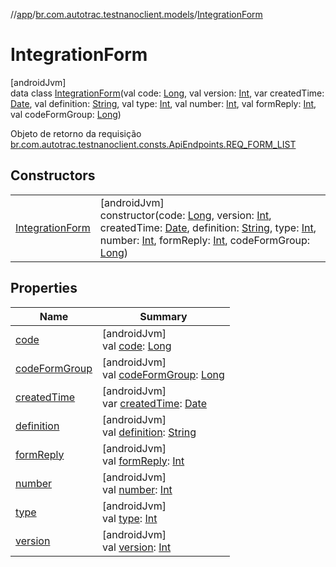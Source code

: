 //[app](../../../index.md)/[br.com.autotrac.testnanoclient.models](../index.md)/[IntegrationForm](index.md)

# IntegrationForm

[androidJvm]\
data class [IntegrationForm](index.md)(val code: [Long](https://kotlinlang.org/api/latest/jvm/stdlib/kotlin/-long/index.html), val version: [Int](https://kotlinlang.org/api/latest/jvm/stdlib/kotlin/-int/index.html), var createdTime: [Date](https://developer.android.com/reference/kotlin/java/util/Date.html), val definition: [String](https://kotlinlang.org/api/latest/jvm/stdlib/kotlin/-string/index.html), val type: [Int](https://kotlinlang.org/api/latest/jvm/stdlib/kotlin/-int/index.html), val number: [Int](https://kotlinlang.org/api/latest/jvm/stdlib/kotlin/-int/index.html), val formReply: [Int](https://kotlinlang.org/api/latest/jvm/stdlib/kotlin/-int/index.html), val codeFormGroup: [Long](https://kotlinlang.org/api/latest/jvm/stdlib/kotlin/-long/index.html))

Objeto de retorno da requisição [br.com.autotrac.testnanoclient.consts.ApiEndpoints.REQ_FORM_LIST](../../br.com.autotrac.testnanoclient.consts/-api-endpoints/-r-e-q_-f-o-r-m_-l-i-s-t.md)

## Constructors

| | |
|---|---|
| [IntegrationForm](-integration-form.md) | [androidJvm]<br>constructor(code: [Long](https://kotlinlang.org/api/latest/jvm/stdlib/kotlin/-long/index.html), version: [Int](https://kotlinlang.org/api/latest/jvm/stdlib/kotlin/-int/index.html), createdTime: [Date](https://developer.android.com/reference/kotlin/java/util/Date.html), definition: [String](https://kotlinlang.org/api/latest/jvm/stdlib/kotlin/-string/index.html), type: [Int](https://kotlinlang.org/api/latest/jvm/stdlib/kotlin/-int/index.html), number: [Int](https://kotlinlang.org/api/latest/jvm/stdlib/kotlin/-int/index.html), formReply: [Int](https://kotlinlang.org/api/latest/jvm/stdlib/kotlin/-int/index.html), codeFormGroup: [Long](https://kotlinlang.org/api/latest/jvm/stdlib/kotlin/-long/index.html)) |

## Properties

| Name | Summary |
|---|---|
| [code](code.md) | [androidJvm]<br>val [code](code.md): [Long](https://kotlinlang.org/api/latest/jvm/stdlib/kotlin/-long/index.html) |
| [codeFormGroup](code-form-group.md) | [androidJvm]<br>val [codeFormGroup](code-form-group.md): [Long](https://kotlinlang.org/api/latest/jvm/stdlib/kotlin/-long/index.html) |
| [createdTime](created-time.md) | [androidJvm]<br>var [createdTime](created-time.md): [Date](https://developer.android.com/reference/kotlin/java/util/Date.html) |
| [definition](definition.md) | [androidJvm]<br>val [definition](definition.md): [String](https://kotlinlang.org/api/latest/jvm/stdlib/kotlin/-string/index.html) |
| [formReply](form-reply.md) | [androidJvm]<br>val [formReply](form-reply.md): [Int](https://kotlinlang.org/api/latest/jvm/stdlib/kotlin/-int/index.html) |
| [number](number.md) | [androidJvm]<br>val [number](number.md): [Int](https://kotlinlang.org/api/latest/jvm/stdlib/kotlin/-int/index.html) |
| [type](type.md) | [androidJvm]<br>val [type](type.md): [Int](https://kotlinlang.org/api/latest/jvm/stdlib/kotlin/-int/index.html) |
| [version](version.md) | [androidJvm]<br>val [version](version.md): [Int](https://kotlinlang.org/api/latest/jvm/stdlib/kotlin/-int/index.html) |
